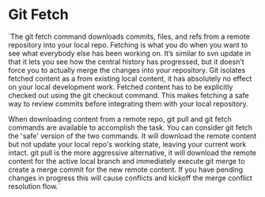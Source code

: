 # Git Fetch

`The git fetch command downloads commits, files, and refs from a remote repository into your local repo. Fetching is what you do when you want to see what everybody else has been working on. It’s similar to svn update in that it lets you see how the central history has progressed, but it doesn’t force you to actually merge the changes into your repository. Git isolates fetched content as a from existing local content, it has absolutely no effect on your local development work. Fetched content has to be explicitly checked out using the git checkout command. This makes fetching a safe way to review commits before integrating them with your local repository.

When downloading content from a remote repo, git pull and git fetch commands are available to accomplish the task. You can consider git fetch the 'safe' version of the two commands. It will download the remote content but not update your local repo's working state, leaving your current work intact. git pull is the more aggressive alternative, it will download the remote content for the active local branch and immediately execute git merge to create a merge commit for the new remote content. If you have pending changes in progress this will cause conflicts and kickoff the merge conflict resolution flow.`
